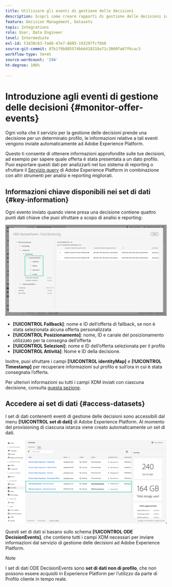 ```yaml
---
title: Utilizzare gli eventi di gestione delle decisioni
description: Scopri come creare rapporti di gestione delle decisioni in Adobe Experience Platform.
feature: Decision Management, Datasets
topic: Integrations
role: User, Data Engineer
level: Intermediate
exl-id: 51830c63-fa88-47e7-8605-192297fcf6b8
source-git-commit: 07b1f9b885574bb6418310a71c3060fa67f6cac3
workflow-type: tm+mt
source-wordcount: '294'
ht-degree: 100%

---
```


# Introduzione agli eventi di gestione delle decisioni {#monitor-offer-events}

Ogni volta che il servizio per la gestione delle decisioni prende una decisione per un determinato profilo, le informazioni relative a tali eventi vengono inviate automaticamente ad Adobe Experience Platform.

Questo ti consente di ottenere informazioni approfondite sulle tue decisioni, ad esempio per sapere quale offerta è stata presentata a un dato profilo. Puoi esportare questi dati per analizzarli nel tuo sistema di reporting o sfruttare il [Servizio query](https://experienceleague.adobe.com/docs/experience-platform/query/home.html?lang=it) di Adobe Experience Platform in combinazione con altri strumenti per analisi e reporting migliorati.

## Informazioni chiave disponibili nei set di dati {#key-information}

Ogni evento inviato quando viene presa una decisione contiene quattro punti dati chiave che puoi sfruttare a scopo di analisi e reporting:

![](../assets/events-dataset-preview.png)

* **[!UICONTROL Fallback]**: nome e ID dell’offerta di fallback, se non è stata selezionata alcuna offerta personalizzata
* **[!UICONTROL Posizionamento]**: nome, ID e canale del posizionamento utilizzato per la consegna dell’offerta
* **[!UICONTROL Selezioni]**: nome e ID dell’offerta selezionata per il profilo
* **[!UICONTROL Attività]**: Nome e ID della decisione.

Inoltre, puoi sfruttare i campi **[!UICONTROL identityMap]** e **[!UICONTROL Timestamp]** per recuperare informazioni sul profilo e sull’ora in cui è stata consegnata l’offerta.

Per ulteriori informazioni su tutti i campi XDM inviati con ciascuna decisione, consulta [questa sezione](xdm-fields.md).

## Accedere ai set di dati {#access-datasets}

I set di dati contenenti eventi di gestione delle decisioni sono accessibili dal menu **[!UICONTROL set di dati]** di Adobe Experience Platform. Al momento del provisioning di ciascuna istanza viene creato automaticamente un set di dati.

![](../assets/events-datasets-list.png)

Questi set di dati si basano sullo schema **[!UICONTROL ODE DecisionEvents]**, che contiene tutti i campi XDM necessari per inviare informazioni dal servizio di gestione delle decisioni ad Adobe Experience Platform.

>[!NOTE]
>
>I set di dati ODE DecisionEvents sono **set di dati non di profilo**, che non possono essere acquisiti in Experience Platform per l’utilizzo da parte di Profilo cliente in tempo reale.
